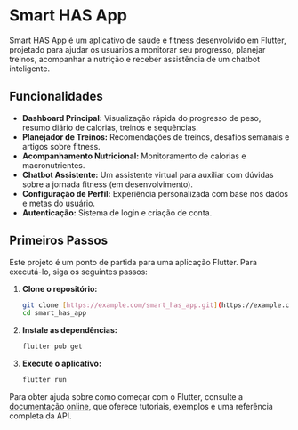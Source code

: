 # Smart HAS App

Smart HAS App é um aplicativo de saúde e fitness desenvolvido em Flutter, projetado para ajudar os usuários a monitorar seu progresso, planejar treinos, acompanhar a nutrição e receber assistência de um chatbot inteligente.

## Funcionalidades

- **Dashboard Principal:** Visualização rápida do progresso de peso, resumo diário de calorias, treinos e sequências.
- **Planejador de Treinos:** Recomendações de treinos, desafios semanais e artigos sobre fitness.
- **Acompanhamento Nutricional:** Monitoramento de calorias e macronutrientes.
- **Chatbot Assistente:** Um assistente virtual para auxiliar com dúvidas sobre a jornada fitness (em desenvolvimento).
- **Configuração de Perfil:** Experiência personalizada com base nos dados e metas do usuário.
- **Autenticação:** Sistema de login e criação de conta.

## Primeiros Passos

Este projeto é um ponto de partida para uma aplicação Flutter. Para executá-lo, siga os seguintes passos:

1.  **Clone o repositório:**
    ```sh
    git clone [https://example.com/smart_has_app.git](https://example.com/smart_has_app.git)
    cd smart_has_app
    ```

2.  **Instale as dependências:**
    ```sh
    flutter pub get
    ```

3.  **Execute o aplicativo:**
    ```sh
    flutter run
    ```

Para obter ajuda sobre como começar com o Flutter, consulte a [documentação online](https://docs.flutter.dev/), que oferece tutoriais, exemplos e uma referência completa da API.